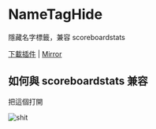 # NameTagHide
隱藏名字標籤，兼容 scoreboardstats

 [下載插件](http://corneey.com/wBzcsX) | [Mirror](http://www.mediafire.com/file/26u48v99a1hhrhj/NameTagHide.jar/file)
 
 ## 如何與 scoreboardstats 兼容
 
 把這個打開
 
 ![shit](https://images-ext-2.discordapp.net/external/VVNVOflh6dWVkUM9LfFBCBO6V5dlSbCrA8RBsdMCJs8/https/media.discordapp.net/attachments/535017942358687744/545285687818190848/0d529142f7dd191e3b46c726fedef08f.png)
